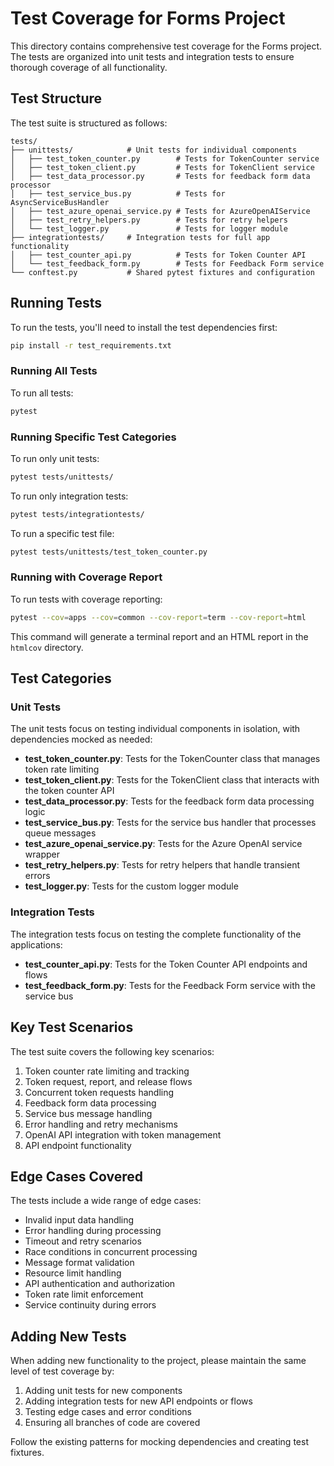 # Test Coverage for Forms Project

This directory contains comprehensive test coverage for the Forms project. The tests are organized into unit tests and integration tests to ensure thorough coverage of all functionality.

## Test Structure

The test suite is structured as follows:

```
tests/
├── unittests/            # Unit tests for individual components
│   ├── test_token_counter.py        # Tests for TokenCounter service
│   ├── test_token_client.py         # Tests for TokenClient service
│   ├── test_data_processor.py       # Tests for feedback form data processor
│   ├── test_service_bus.py          # Tests for AsyncServiceBusHandler
│   ├── test_azure_openai_service.py # Tests for AzureOpenAIService
│   ├── test_retry_helpers.py        # Tests for retry helpers
│   └── test_logger.py               # Tests for logger module
├── integrationtests/     # Integration tests for full app functionality
│   ├── test_counter_api.py          # Tests for Token Counter API
│   └── test_feedback_form.py        # Tests for Feedback Form service
└── conftest.py           # Shared pytest fixtures and configuration
```

## Running Tests

To run the tests, you'll need to install the test dependencies first:

```bash
pip install -r test_requirements.txt
```

### Running All Tests

To run all tests:

```bash
pytest
```

### Running Specific Test Categories

To run only unit tests:

```bash
pytest tests/unittests/
```

To run only integration tests:

```bash
pytest tests/integrationtests/
```

To run a specific test file:

```bash
pytest tests/unittests/test_token_counter.py
```

### Running with Coverage Report

To run tests with coverage reporting:

```bash
pytest --cov=apps --cov=common --cov-report=term --cov-report=html
```

This command will generate a terminal report and an HTML report in the `htmlcov` directory.

## Test Categories

### Unit Tests

The unit tests focus on testing individual components in isolation, with dependencies mocked as needed:

- **test_token_counter.py**: Tests for the TokenCounter class that manages token rate limiting
- **test_token_client.py**: Tests for the TokenClient class that interacts with the token counter API
- **test_data_processor.py**: Tests for the feedback form data processing logic
- **test_service_bus.py**: Tests for the service bus handler that processes queue messages
- **test_azure_openai_service.py**: Tests for the Azure OpenAI service wrapper
- **test_retry_helpers.py**: Tests for retry helpers that handle transient errors
- **test_logger.py**: Tests for the custom logger module

### Integration Tests

The integration tests focus on testing the complete functionality of the applications:

- **test_counter_api.py**: Tests for the Token Counter API endpoints and flows
- **test_feedback_form.py**: Tests for the Feedback Form service with the service bus

## Key Test Scenarios

The test suite covers the following key scenarios:

1. Token counter rate limiting and tracking
2. Token request, report, and release flows
3. Concurrent token requests handling
4. Feedback form data processing
5. Service bus message handling
6. Error handling and retry mechanisms
7. OpenAI API integration with token management
8. API endpoint functionality

## Edge Cases Covered

The tests include a wide range of edge cases:

- Invalid input data handling
- Error handling during processing
- Timeout and retry scenarios
- Race conditions in concurrent processing
- Message format validation
- Resource limit handling
- API authentication and authorization
- Token rate limit enforcement
- Service continuity during errors

## Adding New Tests

When adding new functionality to the project, please maintain the same level of test coverage by:

1. Adding unit tests for new components
2. Adding integration tests for new API endpoints or flows
3. Testing edge cases and error conditions
4. Ensuring all branches of code are covered

Follow the existing patterns for mocking dependencies and creating test fixtures. 